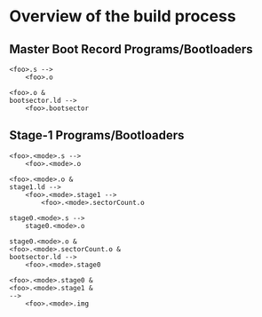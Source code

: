 # Overview of the build process

## Master Boot Record Programs/Bootloaders

```
<foo>.s -->
    <foo>.o

<foo>.o &
bootsector.ld -->
    <foo>.bootsector
```

## Stage-1 Programs/Bootloaders

```
<foo>.<mode>.s -->
    <foo>.<mode>.o

<foo>.<mode>.o &
stage1.ld -->
    <foo>.<mode>.stage1 -->
        <foo>.<mode>.sectorCount.o
```

```
stage0.<mode>.s -->
    stage0.<mode>.o

stage0.<mode>.o &
<foo>.<mode>.sectorCount.o &
bootsector.ld -->
    <foo>.<mode>.stage0
```

```
<foo>.<mode>.stage0 &
<foo>.<mode>.stage1 &
-->
    <foo>.<mode>.img
```
